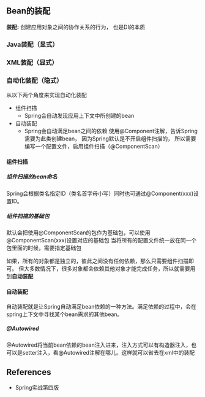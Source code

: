 ## Bean的装配

<!--more-->

**装配:** 创建应用对象之间的协作关系的行为， 也是DI的本质

### Java装配（显式）

### XML装配（显式）

### 自动化装配（隐式）

从以下两个角度来实现自动化装配

* 组件扫描
  * Spring会自动发现应用上下文中所创建的bean
* 自动装配
  * Spring会自动满足bean之间的依赖
    使用@Component注解，告诉Spring需要为此类创建bean， 因为Spring默认是不开启组件扫描的，
    所以需要编写一个配置文件，启用组件扫描（@ComponentScan）

#### 组件扫描    

##### 组件扫描的bean命名

Spring会根据类名指定ID（类名首字母小写）同时也可通过@Component(xxx)设置ID。

##### 组件扫描的基础包

默认会把使用@ComponentScan的包作为基础包，可以使用@ComponentScan(xxx)设置对应的基础包
当将所有的配置文件统一放在同一个包里面的时候，需要指定基础包

如果，所有的对象都是独立的，彼此之间没有任何依赖，那么只需要组件扫描即可。
但大多数情况下，很多对象都会依赖其他对象才能完成任务，所以就需要用到**自动装配**

#### 自动装配

自动装配就是让Spring自动满足bean依赖的一种方法。满足依赖的过程中，会在spring上下文中寻找某个bean需求的其他bean。

##### @Autowired

@Autowired将当前bean依赖的bean注入进来，注入方式可以有构造器注入，也可以是setter注入，看@Autowired注解在哪儿。这样就可以省去在xml中的装配

## References

* Spring实战第四版

